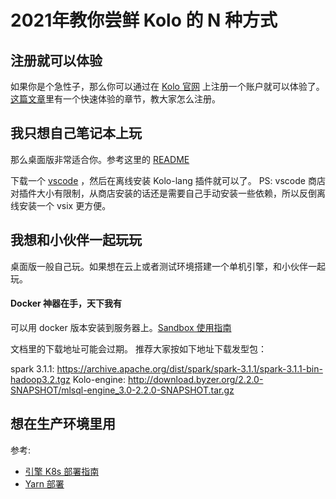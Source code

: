 # 2021年教你尝鲜 Kolo 的 N 种方式

## 注册就可以体验
如果你是个急性子，那么你可以通过在 [Kolo 官网](http://byzer.org) 上注册一个账户就可以体验了。[这篇文章](https://mp.weixin.qq.com/s/GzQDqxuDKnVuQ7MNV4Ux4A)里有一个快速体验的章节，教大家怎么注册。

## 我只想自己笔记本上玩
那么桌面版非常适合你。参考这里的 [README](https://github.com/allwefantasy/mlsql-lang-example-project) 

下载一个 [vscode](https://so.csdn.net/so/search?from=pc_blog_highlight&q=vscode)
，然后在离线安装 Kolo-lang 插件就可以了。
PS: vscode 商店对插件大小有限制，从商店安装的话还是需要自己手动安装一些依赖，所以反倒离线安装一个 vsix 更方便。

## 我想和小伙伴一起玩玩
桌面版一般自己玩。如果想在云上或者测试环境搭建一个单机引擎，和小伙伴一起玩。

#### Docker 神器在手，天下我有
可以用 docker 版本安装到服务器上。[Sandbox 使用指南](https://docs.byzer.org/#/kolo-lang/en-us/installation/sandbox)

文档里的下载地址可能会过期。 推荐大家按如下地址下载发型包：

spark 3.1.1: https://archive.apache.org/dist/spark/spark-3.1.1/spark-3.1.1-bin-hadoop3.2.tgz
Kolo-engine: http://download.byzer.org/2.2.0-SNAPSHOT/mlsql-engine_3.0-2.2.0-SNAPSHOT.tar.gz

## 想在生产环境里用
参考:

- [引擎 K8s 部署指南](https://docs.byzer.org/#/kolo-lang/en-us/installation/kolo_engine) 
- [Yarn 部署](https://docs.byzer.org/#/kolo-lang/en-us/installation/kolo_engine) 